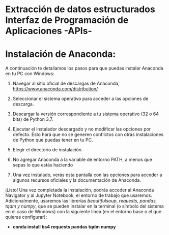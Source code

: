 # Extracción de datos estructurados Interfaz de Programación de Aplicaciones -APIs-

# Instalación de Anaconda:
A continuación te detallamos los pasos para que puedas instalar Anaconda en tu PC con Windows:

1. Navegar al sitio oficial de descargas de Anaconda, https://www.anaconda.com/distribution/

2. Seleccionar el sistema operativo para acceder a las opciones de descarga.

3. Descargar la versión correspondiente a tu sistema operativo (32 o 64 bits) de Python 3.7.


4. Ejecutar el instalador descargado y no modificar las opciones por defecto. Esto hará que no se generen conflictos con otras instalaciones de Python que puedas tener en tu PC.

5. Elegir el directorio de instalación.


6. No agregar Anaconda a la variable de entorno PATH, a menos que sepas lo que estás haciendo

7. Una vez instalado, verás esta pantalla con las opciones para acceder a algunos recursos oficiales y la documentación de Anaconda.

¡Listo! Una vez completada la instalación, podrás acceder al Anaconda Navigator y al Jupyter Notebook, el entorno de trabajo que usaremos. Adicionalmente, usaremos las librerías *beautifulsoup*, *requests, pandas, tqdm y numpy*, que se pueden instalar en la terminal (o símbolo del sistema en el caso de Windows) con la siguiente línea (en el entorno base o el que quieras configurar):
- **conda install bs4 requests pandas tqdm numpy**
